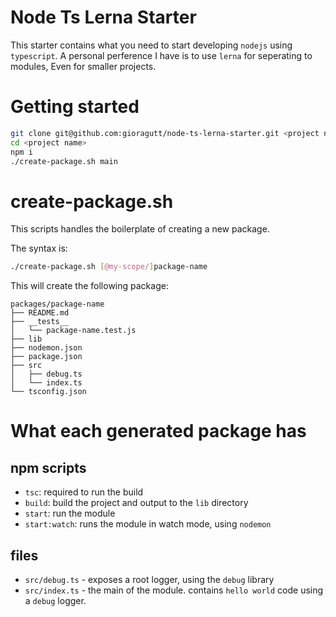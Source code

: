 # Node Ts Lerna Starter

This starter contains what you need to start developing `nodejs` using `typescript`.
A personal perference I have is to use `lerna` for seperating to modules,
Even for smaller projects.

# Getting started

```bash
git clone git@github.com:gioragutt/node-ts-lerna-starter.git <project name>
cd <project name>
npm i
./create-package.sh main
```

# create-package.sh

This scripts handles the boilerplate of creating a new package.

The syntax is:

```bash
./create-package.sh [@my-scope/]package-name
```

This will create the following package:

```
packages/package-name
├── README.md
├── __tests__
│   └── package-name.test.js
├── lib
├── nodemon.json
├── package.json
├── src
│   ├── debug.ts
│   └── index.ts
└── tsconfig.json
```

# What each generated package has

## npm scripts

- `tsc`: required to run the build
- `build`: build the project and output to the `lib` directory
- `start`: run the module
- `start:watch`: runs the module in watch mode, using `nodemon`

## files

- `src/debug.ts` - exposes a root logger, using the `debug` library
- `src/index.ts` - the main of the module. contains `hello world` code using a `debug` logger.
